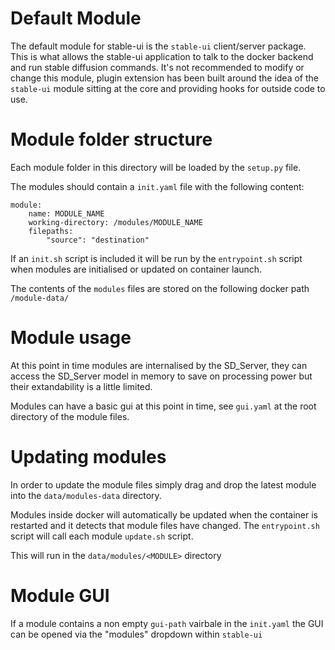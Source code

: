 # Default Module

The default module for stable-ui is the `stable-ui` client/server package. This is what allows the stable-ui application to talk to the docker backend and run stable diffusion commands. It's not recommended to modify or change this module, plugin extension has been built around the idea of the `stable-ui` module sitting at the core and providing hooks for outside code to use.

# Module folder structure

Each module folder in this directory will be loaded by the `setup.py` file.

The modules should contain a `init.yaml` file with the following content:

```
module:
    name: MODULE_NAME
    working-directory: /modules/MODULE_NAME
    filepaths:
        "source": "destination"
```

If an `init.sh` script is included it will be run by the `entrypoint.sh` script when modules are initialised or updated on container launch.

The contents of the `modules` files are stored on the following docker path `/module-data/`

# Module usage

At this point in time modules are internalised by the SD_Server, they can access the SD_Server model in memory to save on processing power but their extandability is a little limited.

Modules can have a basic gui at this point in time, see `gui.yaml` at the root directory of the module files.

# Updating modules

In order to update the module files simply drag and drop the latest module into the `data/modules-data` directory.

Modules inside docker will automatically be updated when the container is restarted and it detects that module files have changed. The `entrypoint.sh` script will call each module `update.sh` script.

This will run in the `data/modules/<MODULE>` directory

# Module GUI

If a module contains a non empty `gui-path` vairbale in the `init.yaml` the GUI can be opened via the "modules" dropdown within `stable-ui`
